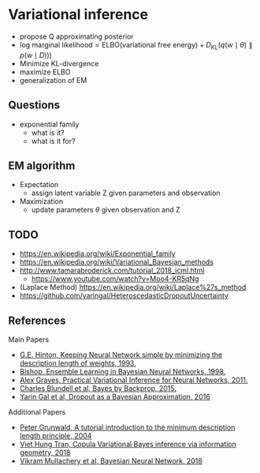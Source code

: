 # Variational inference

- propose Q approximating posterior
- $\text{log marginal likelihood} = \text{ELBO(variational free energy)} + D_\text{KL}(q(w\mid\theta) \parallel p(w\mid D)))$
- Minimize KL-divergence
- maximize ELBO
- generalization of EM

## Questions

- exponential family
  - what is it?
  - what is it for?

## EM algorithm

- Expectation
  - assign latent variable Z given parameters and observation
- Maximization
  - update parameters $\theta$ given observation and Z

## TODO

- https://en.wikipedia.org/wiki/Exponential_family
- https://en.wikipedia.org/wiki/Variational_Bayesian_methods
- http://www.tamarabroderick.com/tutorial_2018_icml.html
  - https://www.youtube.com/watch?v=Moo4-KR5qNg
- (Laplace Method) https://en.wikipedia.org/wiki/Laplace%27s_method
- https://github.com/yaringal/HeteroscedasticDropoutUncertainty

## References

Main Papers

- [G.E. Hinton, Keeping Neural Network simple by minimizing the description length of weights, 1993.](http://www.cs.toronto.edu/~fritz/absps/colt93.pdf)
- [Bishop, Ensemble Learning in Bayesian Neural Networks, 1998.](https://www.microsoft.com/en-us/research/wp-content/uploads/2016/02/bishop-ensemble-nato-98.pdf)
- [Alex Graves, Practical Variational Inference for Neural Networks, 2011.](https://www.cs.toronto.edu/~graves/nips_2011.pdf)
- [Charles Blundell et al, Bayes by Backprop, 2015.](https://arxiv.org/abs/1505.05424)
- [Yarin Gal et al, Dropout as a Bayesian Approximation, 2016](https://arxiv.org/pdf/1506.02142.pdf)

Additional Papers

- [Peter Grunwald, A tutorial introduction to the minimum description length principle, 2004](https://arxiv.org/abs/math/0406077)
- [Viet Hung Tran, Copula Variational Bayes inference via information geometry, 2018](https://arxiv.org/abs/1803.10998)
- [Vikram Mullachery et al, Bayesian Neural Network, 2018](https://arxiv.org/abs/1801.07710)
